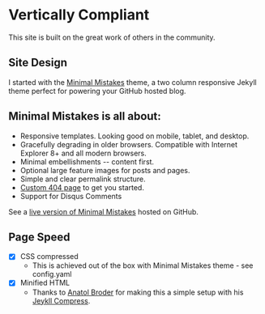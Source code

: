 # Vertically Compliant

This site is built on the great work of others in the community.

## Site Design
I started with the [Minimal Mistakes](http://mmistakes.github.io/minimal-mistakes) theme, a two column responsive Jekyll theme perfect for powering your GitHub hosted blog.

## Minimal Mistakes is all about:

* Responsive templates. Looking good on mobile, tablet, and desktop.
* Gracefully degrading in older browsers. Compatible with Internet Explorer 8+ and all modern browsers.
* Minimal embellishments -- content first.
* Optional large feature images for posts and pages.
* Simple and clear permalink structure.
* [Custom 404 page](http://mmistakes.github.io/minimal-mistakes/404.html) to get you started.
* Support for Disqus Comments

See a [live version of Minimal Mistakes](http://mmistakes.github.io/minimal-mistakes/) hosted on GitHub.

## Page Speed
* [x] CSS compressed
  * This is achieved out of the box with Minimal Mistakes theme - see config.yaml
* [x] Minified HTML
  * Thanks to [Anatol Broder](https://github.com/penibelst) for making this a simple setup with his [Jeykll Compress](https://github.com/penibelst/jekyll-compress-html).
